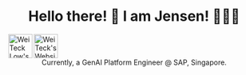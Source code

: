 <h1 align="center">
Hello there! 👋 I am Jensen! 🙋🏽‍♂️
</h1>

<a href="https://www.linkedin.com/in/weitecklow/">
  <img align="left" alt="Wei Teck Low's Linkedin" width="48px" src="https://cdn1.iconfinder.com/data/icons/logotypes/32/square-linkedin-512.png" />
</a>
<a href="https://wtlow003.github.io/">
  <img align="left" alt="Wei Teck's Website" width="48px" src="https://wtlow003.github.io/favicon.ico" />
</a>
<br/>
<br/>

<p align="center">
      Currently, a GenAI Platform Engineer @ SAP, Singapore.
</p>
